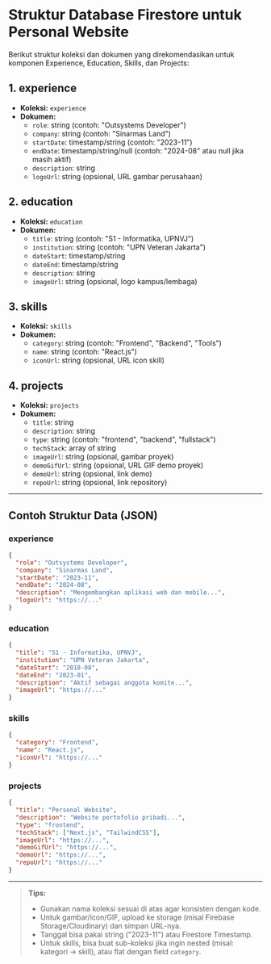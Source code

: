 # Struktur Database Firestore untuk Personal Website

Berikut struktur koleksi dan dokumen yang direkomendasikan untuk komponen Experience, Education, Skills, dan Projects:

## 1. experience
- **Koleksi:** `experience`
- **Dokumen:**
  - `role`: string (contoh: "Outsystems Developer")
  - `company`: string (contoh: "Sinarmas Land")
  - `startDate`: timestamp/string (contoh: "2023-11")
  - `endDate`: timestamp/string/null (contoh: "2024-08" atau null jika masih aktif)
  - `description`: string
  - `logoUrl`: string (opsional, URL gambar perusahaan)

## 2. education
- **Koleksi:** `education`
- **Dokumen:**
  - `title`: string (contoh: "S1 - Informatika, UPNVJ")
  - `institution`: string (contoh: "UPN Veteran Jakarta")
  - `dateStart`: timestamp/string
  - `dateEnd`: timestamp/string
  - `description`: string
  - `imageUrl`: string (opsional, logo kampus/lembaga)

## 3. skills
- **Koleksi:** `skills`
- **Dokumen:**
  - `category`: string (contoh: "Frontend", "Backend", "Tools")
  - `name`: string (contoh: "React.js")
  - `iconUrl`: string (opsional, URL icon skill)

## 4. projects
- **Koleksi:** `projects`
- **Dokumen:**
  - `title`: string
  - `description`: string
  - `type`: string (contoh: "frontend", "backend", "fullstack")
  - `techStack`: array of string
  - `imageUrl`: string (opsional, gambar proyek)
  - `demoGifUrl`: string (opsional, URL GIF demo proyek)
  - `demoUrl`: string (opsional, link demo)
  - `repoUrl`: string (opsional, link repository)

---

## Contoh Struktur Data (JSON)

### experience
```json
{
  "role": "Outsystems Developer",
  "company": "Sinarmas Land",
  "startDate": "2023-11",
  "endDate": "2024-08",
  "description": "Mengembangkan aplikasi web dan mobile...",
  "logoUrl": "https://..."
}
```

### education
```json
{
  "title": "S1 - Informatika, UPNVJ",
  "institution": "UPN Veteran Jakarta",
  "dateStart": "2018-08",
  "dateEnd": "2023-01",
  "description": "Aktif sebagai anggota komite...",
  "imageUrl": "https://..."
}
```

### skills
```json
{
  "category": "Frontend",
  "name": "React.js",
  "iconUrl": "https://..."
}
```

### projects
```json
{
  "title": "Personal Website",
  "description": "Website portofolio pribadi...",
  "type": "frontend",
  "techStack": ["Next.js", "TailwindCSS"],
  "imageUrl": "https://...",
  "demoGifUrl": "https://...",
  "demoUrl": "https://...",
  "repoUrl": "https://..."
}
```

---

> **Tips:**
> - Gunakan nama koleksi sesuai di atas agar konsisten dengan kode.
> - Untuk gambar/icon/GIF, upload ke storage (misal Firebase Storage/Cloudinary) dan simpan URL-nya.
> - Tanggal bisa pakai string ("2023-11") atau Firestore Timestamp.
> - Untuk skills, bisa buat sub-koleksi jika ingin nested (misal: kategori → skill), atau flat dengan field `category`.
